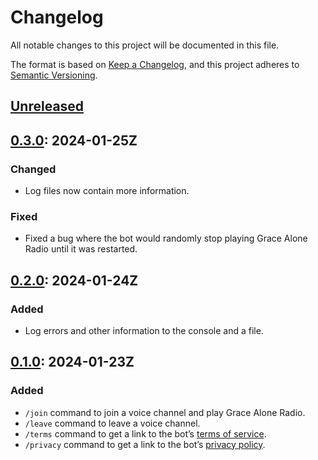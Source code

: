 # Changelog

All notable changes to this project will be documented in this file.

The format is based on [Keep a Changelog](https://keepachangelog.com/en/1.1.0/),
and this project adheres to [Semantic Versioning](https://semver.org/spec/v2.0.0.html).

## [Unreleased]

## [0.3.0]: 2024-01-25Z

### Changed

- Log files now contain more information.

### Fixed

- Fixed a bug where the bot would randomly stop playing Grace Alone Radio until it was restarted.

## [0.2.0]: 2024-01-24Z

### Added

- Log errors and other information to the console and a file.

## [0.1.0]: 2024-01-23Z

### Added

- `/join` command to join a voice channel and play Grace Alone Radio.
- `/leave` command to leave a voice channel.
- `/terms` command to get a link to the bot’s [terms of service].
- `/privacy` command to get a link to the bot’s [privacy policy].

[unreleased]: https://github.com/gimjb/garb/compare/latest...HEAD
[0.3.0]: https://github.com/gimjb/garb/compare/v0.2.0...v0.3.0
[0.2.0]: https://github.com/gimjb/garb/compare/v0.1.0...v0.2.0
[0.1.0]: https://github.com/gimjb/garb/compare/v0.0.0...v0.1.0
[terms of service]: https://github.com/gimjb/garb/blob/master/docs/privacy.md
[privacy policy]: https://github.com/gimjb/garb/blob/master/docs/privacy.md
